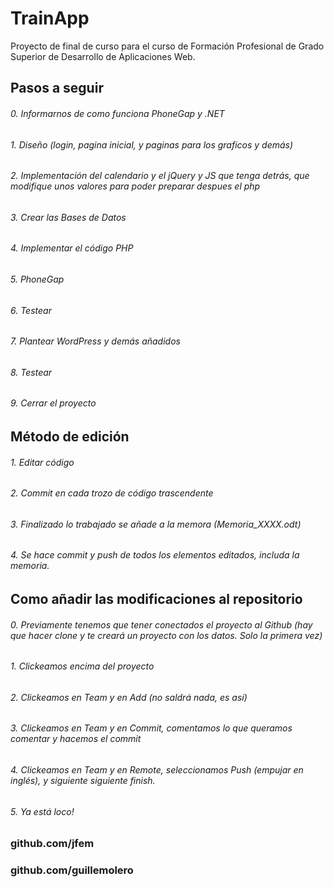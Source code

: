 # TrainApp
Proyecto de final de curso para el curso de Formación Profesional de Grado Superior de Desarrollo de Aplicaciones Web.

## Pasos a seguir

###### 0. Informarnos de como funciona PhoneGap y .NET
###### 1. Diseño (login, pagina inicial, y paginas para los graficos y demás)
###### 2. Implementación del calendario y el jQuery y JS que tenga detrás, que modifique unos valores para poder preparar despues el php
###### 3. Crear las Bases de Datos
###### 4. Implementar el código PHP
###### 5. PhoneGap
###### 6. Testear
###### 7. Plantear WordPress y demás añadidos
###### 8. Testear
###### 9. Cerrar el proyecto

## Método de edición

###### 1. Editar código
###### 2. Commit en cada trozo de código trascendente
###### 3. Finalizado lo trabajado se añade a la memora (Memoria_XXXX.odt)
###### 4. Se hace commit y push de todos los elementos editados, includa la memoria.

## Como añadir las modificaciones al repositorio

###### 0. Previamente tenemos que tener conectados el proyecto al Github (hay que hacer clone y te creará un proyecto con los datos. Solo la primera vez)
###### 1. Clickeamos encima del proyecto
###### 2. Clickeamos en Team y en Add (no saldrá nada, es así)
###### 3. Clickeamos en Team y en Commit, comentamos lo que queramos comentar y hacemos el commit
###### 4. Clickeamos en Team y en Remote, seleccionamos Push (empujar en inglés), y siguiente siguiente finish.
###### 5. Ya está loco!

##

### github.com/jfem
### github.com/guillemolero
